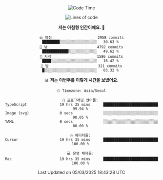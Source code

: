 <div align="center">

<br />

 <!--START_SECTION:waka-->
![Code Time](http://img.shields.io/badge/Code%20Time-4%2C296%20hrs%2024%20mins-blue)

![Lines of code](https://img.shields.io/badge/%EC%A0%80%EB%8A%94%20%EC%97%AC%ED%83%9C%EA%B9%8C%EC%A7%80%20-5.1%20million%20%EC%A4%84%EC%9D%98%20%EC%BD%94%EB%93%9C%EB%A5%BC%20%EC%9E%91%EC%84%B1%ED%96%88%EC%96%B4%EC%9A%94.-blue)

**저는 아침형 인간이에요. 🐤** 

```text
🌞 아침                     2958 commits        ████████░░░░░░░░░░░░░░░░░   30.63 % 
🌆 낮　                     4792 commits        ████████████░░░░░░░░░░░░░   49.62 % 
🌃 저녁                     1586 commits        ████░░░░░░░░░░░░░░░░░░░░░   16.42 % 
🌙 밤　                     321 commits         █░░░░░░░░░░░░░░░░░░░░░░░░   03.32 % 
```


📊 **저는 이번주를 이렇게 시간을 보냈어요.** 

```text
🕑︎ Timezone: Asia/Seoul

💬 프로그래밍 언어들: 
TypeScript               19 hrs 35 mins      █████████████████████████   99.94 % 
Image (svg)              0 secs              ░░░░░░░░░░░░░░░░░░░░░░░░░   00.05 % 
YAML                     0 secs              ░░░░░░░░░░░░░░░░░░░░░░░░░   00.00 % 

🔥 에디터들: 
Cursor                   19 hrs 35 mins      █████████████████████████   100.00 % 

💻 운영 체제들: 
Mac                      19 hrs 35 mins      █████████████████████████   100.00 % 
```


 Last Updated on 05/03/2025 18:43:28 UTC
<!--END_SECTION:waka-->

</div>
